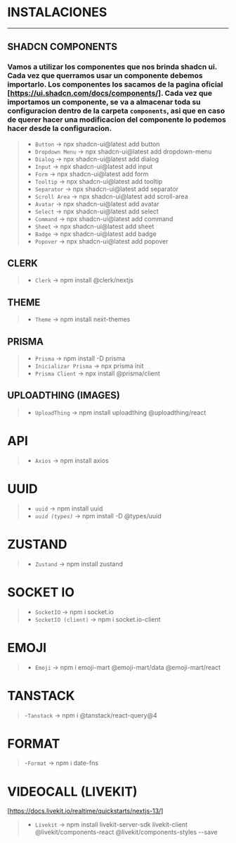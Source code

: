 <!-- Ctrl+K V para ver vista previa -->
# INSTALACIONES
---
## SHADCN COMPONENTS
### Vamos a utilizar los componentes que nos brinda shadcn ui. Cada vez que querramos usar un componente debemos importarlo. Los componentes los sacamos de la pagina oficial [https://ui.shadcn.com/docs/components/]. Cada vez que importamos un componente, se va a almacenar toda su configuracion dentro de la carpeta `components`, asi que en caso de querer hacer una modificacion del componente lo podemos hacer desde la configuracion.

>- `Button` → npx shadcn-ui@latest add button
>- `Dropdown Menu` → npx shadcn-ui@latest add dropdown-menu
>- `Dialog` → npx shadcn-ui@latest add dialog
>- `Input` → npx shadcn-ui@latest add input
>- `Form` → npx shadcn-ui@latest add form
>- `Tooltip` → npx shadcn-ui@latest add tooltip
>- `Separator` → npx shadcn-ui@latest add separator
>- `Scroll Area` → npx shadcn-ui@latest add scroll-area
>- `Avatar` → npx shadcn-ui@latest add avatar
>- `Select` → npx shadcn-ui@latest add select
>- `Command` → npx shadcn-ui@latest add command
>- `Sheet` → npx shadcn-ui@latest add sheet
>- `Badge` → npx shadcn-ui@latest add badge
>- `Popover` → npx shadcn-ui@latest add popover

## CLERK
>- `Clerk` → npm install @clerk/nextjs

## THEME
>- `Theme` → npm install next-themes

## PRISMA
>- `Prisma` → npm install -D prisma
>- `Inicializar Prisma` → npx prisma init
>- `Prisma Client` → npx install @prisma/client

## UPLOADTHING (IMAGES)
>- `UploadThing` → npm install uploadthing @uploadthing/react

# API
>- `Axios` → npm install axios

# UUID
>- `uuid` → npm install uuid
>- *`uuid (types)`* → npm install -D @types/uuid

# ZUSTAND
>- `Zustand` → npm install zustand

# SOCKET IO
>- `SocketIO` → npm i socket.io
>- `SocketIO (client)` → npm i socket.io-client

# EMOJI
>- `Emoji` → npm i emoji-mart @emoji-mart/data @emoji-mart/react

# TANSTACK
<!-- Instalamos la version 4 porque la 5 no funciona para este proyecto -->
>-`Tanstack` → npm i @tanstack/react-query@4

# FORMAT
>-`Format` → npm i date-fns

# VIDEOCALL (LIVEKIT)
[https://docs.livekit.io/realtime/quickstarts/nextjs-13/]
>- `Livekit` → npm install livekit-server-sdk livekit-client @livekit/components-react @livekit/components-styles --save